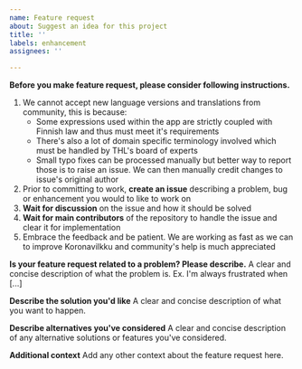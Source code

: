 ```yaml
---
name: Feature request
about: Suggest an idea for this project
title: ''
labels: enhancement
assignees: ''

---
```


**Before you make feature request, please consider following instructions.**

1. We cannot accept new language versions and translations from community, this is because:
	- Some expressions used within the app are strictly coupled with Finnish law and thus must meet it's requirements
	- There's also a lot of domain specific terminology involved which must be handled by THL's board of experts
	- Small typo fixes can be processed manually but better way to report those is to raise an issue. We can then manually credit changes to issue's original author
2. Prior to committing to work, **create an issue** describing a problem, bug or enhancement you would to like to work on
3. **Wait for discussion** on the issue and how it should be solved
4. **Wait for main contributors** of the repository to handle the issue and clear it for implementation
5. Embrace the feedback and be patient. We are working as fast as we can to improve Koronavilkku and community's help is much appreciated

**Is your feature request related to a problem? Please describe.**
A clear and concise description of what the problem is. Ex. I'm always frustrated when [...]

**Describe the solution you'd like**
A clear and concise description of what you want to happen.

**Describe alternatives you've considered**
A clear and concise description of any alternative solutions or features you've considered.

**Additional context**
Add any other context about the feature request here.

